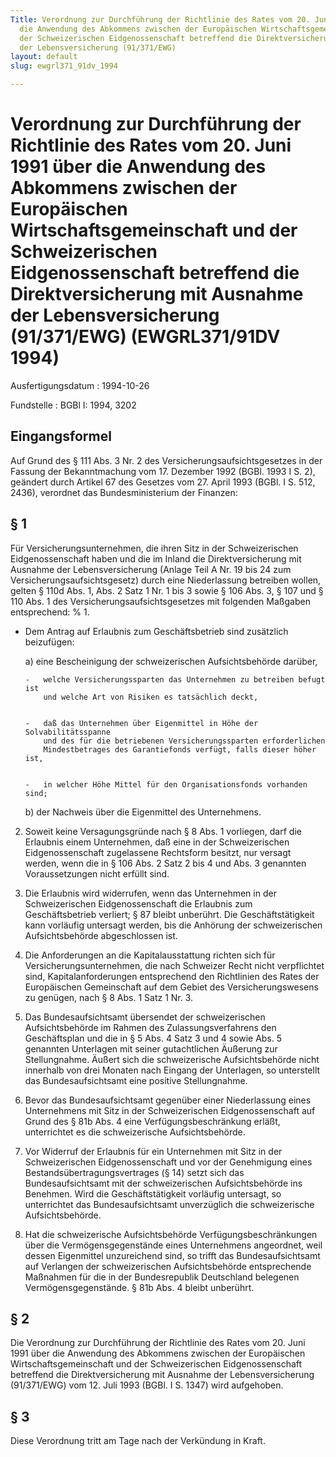 ```yaml
---
Title: Verordnung zur Durchführung der Richtlinie des Rates vom 20. Juni 1991 über
  die Anwendung des Abkommens zwischen der Europäischen Wirtschaftsgemeinschaft und
  der Schweizerischen Eidgenossenschaft betreffend die Direktversicherung mit Ausnahme
  der Lebensversicherung (91/371/EWG)
layout: default
slug: ewgrl371_91dv_1994

---
```


# Verordnung zur Durchführung der Richtlinie des Rates vom 20. Juni 1991 über die Anwendung des Abkommens zwischen der Europäischen Wirtschaftsgemeinschaft und der Schweizerischen Eidgenossenschaft betreffend die Direktversicherung mit Ausnahme der Lebensversicherung (91/371/EWG) (EWGRL371/91DV 1994)

Ausfertigungsdatum
:   1994-10-26

Fundstelle
:   BGBl I: 1994, 3202



## Eingangsformel

Auf Grund des § 111 Abs. 3 Nr. 2 des Versicherungsaufsichtsgesetzes in
der Fassung der Bekanntmachung vom  17. Dezember 1992 (BGBl. 1993 I S.
2), geändert durch Artikel 67 des Gesetzes vom 27. April 1993 (BGBl. I
S. 512, 2436), verordnet das Bundesministerium der Finanzen:


## § 1

Für Versicherungsunternehmen, die ihren Sitz in der Schweizerischen
Eidgenossenschaft haben und die im Inland die Direktversicherung mit
Ausnahme der Lebensversicherung (Anlage Teil A Nr. 19 bis 24 zum
Versicherungsaufsichtsgesetz) durch eine Niederlassung betreiben
wollen, gelten § 110d Abs. 1, Abs. 2 Satz 1 Nr. 1 bis 3 sowie § 106
Abs. 3, § 107 und § 110 Abs. 1 des Versicherungsaufsichtsgesetzes mit
folgenden Maßgaben entsprechend: % 1.

*   Dem Antrag auf Erlaubnis zum Geschäftsbetrieb sind zusätzlich
    beizufügen:

    a)  eine Bescheinigung der schweizerischen Aufsichtsbehörde darüber,

        -   welche Versicherungssparten das Unternehmen zu betreiben befugt ist
            und welche Art von Risiken es tatsächlich deckt,


        -   daß das Unternehmen über Eigenmittel in Höhe der Solvabilitätsspanne
            und des für die betriebenen Versicherungssparten erforderlichen
            Mindestbetrages des Garantiefonds verfügt, falls dieser höher ist,


        -   in welcher Höhe Mittel für den Organisationsfonds vorhanden sind;





    b)  der Nachweis über die Eigenmittel des Unternehmens.





2.  Soweit keine Versagungsgründe nach § 8 Abs. 1 vorliegen, darf die
    Erlaubnis einem Unternehmen, daß eine in der Schweizerischen
    Eidgenossenschaft zugelassene Rechtsform besitzt, nur versagt werden,
    wenn die in § 106 Abs. 2 Satz 2 bis 4 und Abs. 3 genannten
    Voraussetzungen nicht erfüllt sind.


3.  Die Erlaubnis wird widerrufen, wenn das Unternehmen in der
    Schweizerischen Eidgenossenschaft die Erlaubnis zum Geschäftsbetrieb
    verliert; § 87 bleibt unberührt. Die Geschäftstätigkeit kann vorläufig
    untersagt werden, bis die Anhörung der schweizerischen
    Aufsichtsbehörde abgeschlossen ist.


4.  Die Anforderungen an die Kapitalausstattung richten sich für
    Versicherungsunternehmen, die nach Schweizer Recht nicht verpflichtet
    sind, Kapitalanforderungen entsprechend den Richtlinien des Rates der
    Europäischen Gemeinschaft auf dem Gebiet des Versicherungswesens zu
    genügen, nach § 8 Abs. 1 Satz 1 Nr. 3.


5.  Das Bundesaufsichtsamt übersendet der schweizerischen Aufsichtsbehörde
    im Rahmen des Zulassungsverfahrens den Geschäftsplan und die in § 5
    Abs. 4 Satz 3 und 4 sowie Abs. 5 genannten Unterlagen mit seiner
    gutachtlichen Äußerung zur Stellungnahme. Äußert sich die
    schweizerische Aufsichtsbehörde nicht innerhalb von drei Monaten nach
    Eingang der Unterlagen, so unterstellt das Bundesaufsichtsamt eine
    positive Stellungnahme.


6.  Bevor das Bundesaufsichtsamt gegenüber einer Niederlassung eines
    Unternehmens mit Sitz in der Schweizerischen Eidgenossenschaft auf
    Grund des § 81b Abs. 4 eine Verfügungsbeschränkung erläßt,
    unterrichtet es die schweizerische Aufsichtsbehörde.


7.  Vor Widerruf der Erlaubnis für ein Unternehmen mit Sitz in der
    Schweizerischen Eidgenossenschaft und vor der Genehmigung eines
    Bestandsübertragungsvertrages (§ 14) setzt sich das Bundesaufsichtsamt
    mit der schweizerischen Aufsichtsbehörde ins Benehmen. Wird die
    Geschäftstätigkeit vorläufig untersagt, so unterrichtet das
    Bundesaufsichtsamt unverzüglich die schweizerische Aufsichtsbehörde.


8.  Hat die schweizerische Aufsichtsbehörde Verfügungsbeschränkungen über
    die Vermögensgegenstände eines Unternehmens angeordnet, weil dessen
    Eigenmittel unzureichend sind, so trifft das Bundesaufsichtsamt auf
    Verlangen der schweizerischen Aufsichtsbehörde entsprechende Maßnahmen
    für die in der Bundesrepublik Deutschland belegenen
    Vermögensgegenstände. § 81b Abs. 4 bleibt unberührt.





## § 2

Die Verordnung zur Durchführung der Richtlinie des Rates vom 20. Juni
1991 über die Anwendung des Abkommens zwischen der Europäischen
Wirtschaftsgemeinschaft und der Schweizerischen Eidgenossenschaft
betreffend die Direktversicherung mit Ausnahme der Lebensversicherung
(91/371/EWG) vom 12. Juli 1993 (BGBl. I S. 1347) wird aufgehoben.


## § 3

Diese Verordnung tritt am Tage nach der Verkündung in Kraft.

